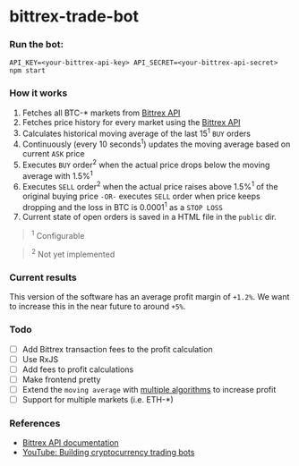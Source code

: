 # bittrex-trade-bot


### Run the bot:
`API_KEY=<your-bittrex-api-key> API_SECRET=<your-bittrex-api-secret> npm start`

### How it works
1. Fetches all BTC-* markets from [Bittrex API](https://bittrex.com/api/v1.1/public/getmarketsummaries)
2. Fetches price history for every market using the [Bittrex API](https://bittrex.com/api/v1.1/public/getmarkethistory?market=BTC-ETH)
3. Calculates historical moving average of the last 15<sup>1</sup> `BUY` orders
4. Continuously (every 10 seconds<sup>1</sup>) updates the moving average based on current `ASK` price
5. Executes `BUY` order<sup>2</sup> when the actual price drops below the moving average with 1.5%<sup>1</sup>
6. Executes `SELL` order<sup>2</sup> when the actual price raises above 1.5%<sup>1</sup> of the original buying price `-OR-` executes `SELL` order when price keeps dropping and the loss in BTC is 0.0001<sup>1</sup> as a `STOP LOSS`
7. Current state of open orders is saved in a HTML file in the `public` dir.

> <sup>1</sup> Configurable

> <sup>2</sup> Not yet implemented

### Current results
This version of the software has an average profit margin of `+1.2%`. We want to increase this in the near future to around `+5%`.

### Todo
- [ ] Add Bittrex transaction fees to the profit calculation
- [ ] Use RxJS
- [ ] Add fees to profit calculations
- [ ] Make frontend pretty
- [ ] Extend the `moving average` with [multiple algorithms](https://github.com/oransel/node-talib) to increase profit
- [ ] Support for multiple markets (i.e. ETH-*)

### References
- [Bittrex API documentation](https://bittrex.com/home/api)
- [YouTube: Building cryptocurrency trading bots](https://www.youtube.com/playlist?list=PL2U3qLYtsXsT5QuFQUtxbfj62K3AiLOse)